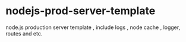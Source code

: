 # nodejs-prod-server-template
node.js production server template , include logs , node cache , logger, routes and etc.

